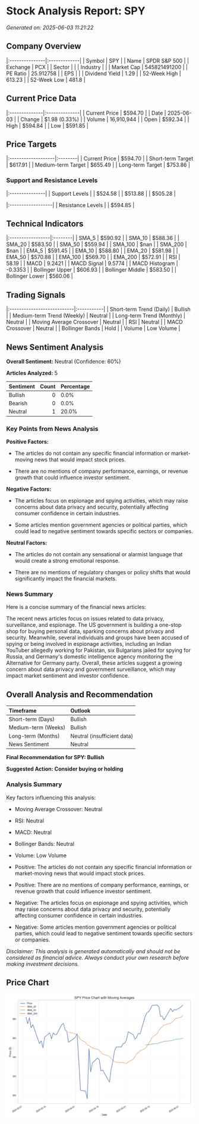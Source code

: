 # Stock Analysis Report: SPY

*Generated on: 2025-06-03 11:21:22*


## Company Overview

|:---------------|:-------------|
| Symbol         | SPY          |
| Name           | SPDR S&P 500 |
| Exchange       | PCX          |
| Sector         |              |
| Industry       |              |
| Market Cap     | 545821491200 |
| PE Ratio       | 25.912758    |
| EPS            |              |
| Dividend Yield | 1.29         |
| 52-Week High   | 613.23       |
| 52-Week Low    | 481.8        |


## Current Price Data

|:--------------|:--------------|
| Current Price | $594.70       |
| Date          | 2025-06-03    |
| Change        | $1.98 (0.33%) |
| Volume        | 16,910,944    |
| Open          | $592.34       |
| High          | $594.84       |
| Low           | $591.85       |


## Price Targets

|:-------------------|:--------|
| Current Price      | $594.70 |
| Short-term Target  | $617.91 |
| Medium-term Target | $655.49 |
| Long-term Target   | $753.86 |


### Support and Resistance Levels

|:---------------|
| Support Levels |
| $524.58        |
| $513.88        |
| $505.28        |


|:------------------|
| Resistance Levels |
| $594.85           |


## Technical Indicators

|:-----------------|:--------|
| SMA_5            | $590.92 |
| SMA_10           | $588.36 |
| SMA_20           | $583.50 |
| SMA_50           | $559.94 |
| SMA_100          | $nan    |
| SMA_200          | $nan    |
| EMA_5            | $591.45 |
| EMA_10           | $588.80 |
| EMA_20           | $581.98 |
| EMA_50           | $570.88 |
| EMA_100          | $569.70 |
| EMA_200          | $572.91 |
| RSI              | 58.19   |
| MACD             | 9.2421  |
| MACD Signal      | 9.5774  |
| MACD Histogram   | -0.3353 |
| Bollinger Upper  | $606.93 |
| Bollinger Middle | $583.50 |
| Bollinger Lower  | $560.06 |


## Trading Signals

|:---------------------------|:-----------|
| Short-term Trend (Daily)   | Bullish    |
| Medium-term Trend (Weekly) | Neutral    |
| Long-term Trend (Monthly)  | Neutral    |
| Moving Average Crossover   | Neutral    |
| RSI                        | Neutral    |
| MACD Crossover             | Neutral    |
| Bollinger Bands            | Hold       |
| Volume                     | Low Volume |


## News Sentiment Analysis

**Overall Sentiment:** Neutral (Confidence: 60%)

**Articles Analyzed:** 5


| Sentiment   |   Count | Percentage   |
|:------------|--------:|:-------------|
| Bullish     |       0 | 0.0%         |
| Bearish     |       0 | 0.0%         |
| Neutral     |       1 | 20.0%        |


### Key Points from News Analysis

**Positive Factors:**

- The articles do not contain any specific financial information or market-moving news that would impact stock prices.

- There are no mentions of company performance, earnings, or revenue growth that could influence investor sentiment.



**Negative Factors:**

- The articles focus on espionage and spying activities, which may raise concerns about data privacy and security, potentially affecting consumer confidence in certain industries.

- Some articles mention government agencies or political parties, which could lead to negative sentiment towards specific sectors or companies.



**Neutral Factors:**

- The articles do not contain any sensational or alarmist language that would create a strong emotional response.

- There are no mentions of regulatory changes or policy shifts that would significantly impact the financial markets.



### News Summary

Here is a concise summary of the financial news articles:

The recent news articles focus on issues related to data privacy, surveillance, and espionage. The US government is building a one-stop shop for buying personal data, sparking concerns about privacy and security. Meanwhile, several individuals and groups have been accused of spying or being involved in espionage activities, including an Indian YouTuber allegedly working for Pakistan, six Bulgarians jailed for spying for Russia, and Germany's domestic intelligence agency monitoring the Alternative for Germany party. Overall, these articles suggest a growing concern about data privacy and government surveillance, which may impact market sentiment and investor confidence.


## Overall Analysis and Recommendation

| Timeframe           | Outlook                     |
|:--------------------|:----------------------------|
| Short-term (Days)   | Bullish                     |
| Medium-term (Weeks) | Bullish                     |
| Long-term (Months)  | Neutral (insufficient data) |
| News Sentiment      | Neutral                     |


**Final Recommendation for SPY: Bullish**

**Suggested Action: Consider buying or holding**


### Analysis Summary

Key factors influencing this analysis:

- Moving Average Crossover: Neutral

- RSI: Neutral

- MACD: Neutral

- Bollinger Bands: Neutral

- Volume: Low Volume

- Positive: The articles do not contain any specific financial information or market-moving news that would impact stock prices.

- Positive: There are no mentions of company performance, earnings, or revenue growth that could influence investor sentiment.

- Negative: The articles focus on espionage and spying activities, which may raise concerns about data privacy and security, potentially affecting consumer confidence in certain industries.

- Negative: Some articles mention government agencies or political parties, which could lead to negative sentiment towards specific sectors or companies.



*Disclaimer: This analysis is generated automatically and should not be considered as financial advice. Always conduct your own research before making investment decisions.*



## Price Chart

![SPY Price Chart](reports\charts\SPY_price_chart.png)
